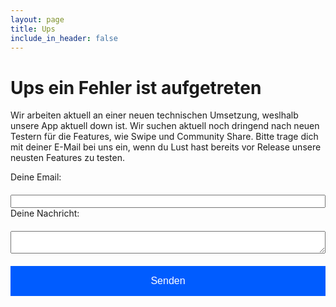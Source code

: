 ```yaml
---
layout: page
title: Ups
include_in_header: false
---
```



# Ups ein Fehler ist aufgetreten
Wir arbeiten aktuell an einer neuen technischen Umsetzung, weslhalb unsere App aktuell down ist. Wir suchen aktuell noch dringend nach neuen Testern für die Features, wie Swipe und Community Share. Bitte trage dich mit deiner E-Mail bei uns ein, wenn du Lust hast bereits vor Release unsere neusten Features zu testen. 
<br>

<form
  action="https://formspree.io/f/mgepyygb"
  method="POST"
>
  <label style="margin-top:20px">
    Deine Email:
    <input type="text" style="width:100%;margin-top:20px" name="_replyto">
  </label>
  <br>
  <label style="margin-top:30px">
    Deine Nachricht:
    <textarea style="width:100%;margin-top:20px" name="message"></textarea>
  </label>
  <button type="submit" style="width:100%; margin-top:20px;   background-color:#005CFF;
  border: none;
  color: white;
  padding: 15px 32px;
  text-align: center;
  text-decoration: none;
  display: inline-block;
  font-size: 16px;">Senden</button>
  </form>




